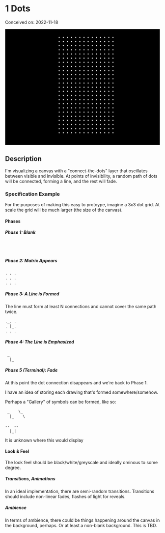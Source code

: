 # 1 Dots

Conceived on: 2022-11-18

![demo](demo.gif)

## Description

I'm visualizing a canvas with a "connect-the-dots" layer that oscillates between
visible and invisible. At points of invisibility, a random path of dots will be
connected, forming a line, and the rest will fade.

### Specification Example

For the purposes of making this easy to protoype, imagine a 3x3 dot grid. At
scale the grid will be much larger (the size of the canvas).

#### Phases

##### Phase 1: Blank

```text



```

##### Phase 2: Matrix Appears

```text
. . .
. . .
. . .
```

##### Phase 3: A Line is Formed

The line must form at least N connections and cannot cover the same path twice.

```text
._. .
. |_.
. . .
```

##### Phase 4: The Line is Emphasized

```text
 _
  |_
```

##### Phase 5 (Terminal): Fade

At this point the dot connection disappears and we're back to Phase 1.

I have an idea of storing each drawing that's formed somewhere/somehow.

Perhaps a "Gallery" of symbols can be formed, like so:

```text
 _    \_
  |_    \

--  --
  |_|
```

It is unknown where this would display

#### Look & Feel

The look feel should be black/white/greyscale and ideally ominous to some
degree.

##### Transitions, Animations

In an ideal implementation, there are semi-random transitions. Transitions
should include non-linear fades, flashes of light for reveals.

##### Ambience

In terms of ambience, there could be things happening around the canvas in the
background, perhaps. Or at least a non-blank background. This is TBD.
